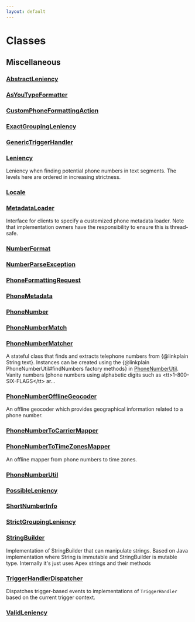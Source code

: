 ```yaml
---
layout: default
---
```

# Classes
## Miscellaneous

### [AbstractLeniency](./Miscellaneous/AbstractLeniency.md)


### [AsYouTypeFormatter](./Miscellaneous/AsYouTypeFormatter.md)




### [CustomPhoneFormattingAction](./Miscellaneous/CustomPhoneFormattingAction.md)


### [ExactGroupingLeniency](./Miscellaneous/ExactGroupingLeniency.md)


### [GenericTriggerHandler](./Miscellaneous/GenericTriggerHandler.md)


### [Leniency](./Miscellaneous/Leniency.md)

Leniency when finding potential phone numbers in text segments. The levels
here are ordered in increasing strictness.



### [Locale](./Miscellaneous/Locale.md)


### [MetadataLoader](./Miscellaneous/MetadataLoader.md)

Interface for clients to specify a customized phone metadata loader.
Note that implementation owners have the responsibility to ensure this is
thread-safe.



### [NumberFormat](./Miscellaneous/NumberFormat.md)


### [NumberParseException](./Miscellaneous/NumberParseException.md)


### [PhoneFormattingRequest](./Miscellaneous/PhoneFormattingRequest.md)


### [PhoneMetadata](./Miscellaneous/PhoneMetadata.md)


### [PhoneNumber](./Miscellaneous/PhoneNumber.md)


### [PhoneNumberMatch](./Miscellaneous/PhoneNumberMatch.md)




### [PhoneNumberMatcher](./Miscellaneous/PhoneNumberMatcher.md)

A stateful class that finds and extracts telephone numbers from {@linkplain String text}.
Instances can be created using the {@linkplain PhoneNumberUtil#findNumbers factory methods} in
[PhoneNumberUtil](./Miscellaneous/PhoneNumberUtil.md).
Vanity numbers (phone numbers using alphabetic digits such as &lt;tt&gt;1-800-SIX-FLAGS&lt;/tt&gt; ar&hellip;


### [PhoneNumberOfflineGeocoder](./Miscellaneous/PhoneNumberOfflineGeocoder.md)

An offline geocoder which provides geographical information related to a phone number.



### [PhoneNumberToCarrierMapper](./Miscellaneous/PhoneNumberToCarrierMapper.md)


### [PhoneNumberToTimeZonesMapper](./Miscellaneous/PhoneNumberToTimeZonesMapper.md)

An offline mapper from phone numbers to time zones.



### [PhoneNumberUtil](./Miscellaneous/PhoneNumberUtil.md)


### [PossibleLeniency](./Miscellaneous/PossibleLeniency.md)


### [ShortNumberInfo](./Miscellaneous/ShortNumberInfo.md)




### [StrictGroupingLeniency](./Miscellaneous/StrictGroupingLeniency.md)


### [StringBuilder](./Miscellaneous/StringBuilder.md)

Implementation of StringBuilder that can manipulate strings.
Based on Java implementation where String is immutable and
StringBuilder is mutable type. Internally it's just uses
Apex strings and their methods



### [TriggerHandlerDispatcher](./Miscellaneous/TriggerHandlerDispatcher.md)

Dispatches trigger-based events to implementations of <code>TriggerHandler</code> based on the current trigger context.



### [ValidLeniency](./Miscellaneous/ValidLeniency.md)

